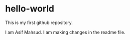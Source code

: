 # hello-world
This is my first github repository. 

I am Asif Mahsud. I am making changes in the readme file.
